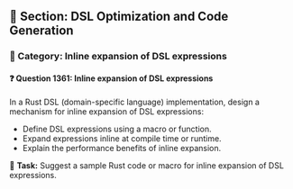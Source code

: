 ## 📘 Section: DSL Optimization and Code Generation  
### 🔹 Category: Inline expansion of DSL expressions  
#### ❓ Question 1361: Inline expansion of DSL expressions

In a Rust DSL (domain-specific language) implementation, design a mechanism for inline expansion of DSL expressions:

- Define DSL expressions using a macro or function.
- Expand expressions inline at compile time or runtime.
- Explain the performance benefits of inline expansion.

🔧 **Task:** Suggest a sample Rust code or macro for inline expansion of DSL expressions.
